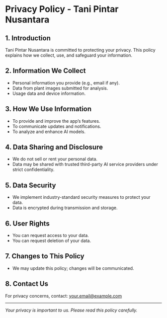 # Privacy Policy - Tani Pintar Nusantara

## 1. Introduction
Tani Pintar Nusantara is committed to protecting your privacy. This policy explains how we collect, use, and safeguard your information.

## 2. Information We Collect
- Personal information you provide (e.g., email if any).
- Data from plant images submitted for analysis.
- Usage data and device information.

## 3. How We Use Information
- To provide and improve the app’s features.
- To communicate updates and notifications.
- To analyze and enhance AI models.

## 4. Data Sharing and Disclosure
- We do not sell or rent your personal data.
- Data may be shared with trusted third-party AI service providers under strict confidentiality.

## 5. Data Security
- We implement industry-standard security measures to protect your data.
- Data is encrypted during transmission and storage.

## 6. User Rights
- You can request access to your data.
- You can request deletion of your data.

## 7. Changes to This Policy
- We may update this policy; changes will be communicated.

## 8. Contact Us
For privacy concerns, contact: your.email@example.com

---

*Your privacy is important to us. Please read this policy carefully.*
